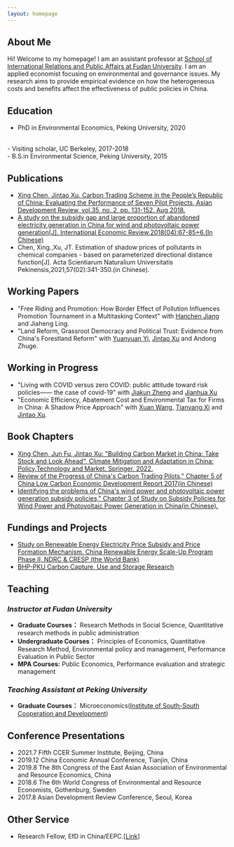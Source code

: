 ```yaml
---
layout: homepage
---
```


## About Me

Hi! Welcome to my homepage! I am an assistant professor at [School of International Relations and Public Affairs at Fudan University](https://sirpa.fudan.edu.cn/). I am an applied economist focusing on environmental and governance issues. My research aims to provide empirical evidence on how the heterogeneous costs and benefits affect the effectiveness of public policies in China. 
 
## Education
- PhD in Environmental Economics, Peking University, 2020
<br>
- Visiting scholar, UC Berkeley, 2017-2018
<br>
- B.S.in Environmental Science, Peking University, 2015

## Publications
- [Xing Chen, Jintao Xu. Carbon Trading Scheme in the People’s Republic of China: Evaluating the Performance of Seven Pilot Projects, Asian Development Review, vol.35, no. 2, pp. 131-152. Aug 2018.](https://direct.mit.edu/adev/article/35/2/131/9958/Carbon-Trading-Scheme-in-the-People-s-Republic-of)
- [A study on the subsidy gap and large proportion of abandoned electricity generation in China for wind and photovoltaic power generation[J]. International Economic Review,2018(04):67-85+6.(In Chinese)](https://kns.cnki.net/kcms/detail/detail.aspx?dbcode=CJFD&dbname=CJFDLAST2018&filename=GJPP201804005&uniplatform=NZKPT&v=MY23A1ckSLSZTyb5XPa4j7QkPXk3Y_fQJAJsdN2Jp5nJEjc-IgpmA_sNq0xJpMq2)
- Chen, Xing.,Xu, JT. Estimation of shadow prices of pollutants in chemical companies - based on parameterized directional distance function[J]. Acta Scientiarum Naturalium Universitatis Pekinensis,2021,57(02):341-350.(in Chinese).

## Working Papers
- "Free Riding and Promotion: How Border Effect of Pollution Influences Promotion Tournament in a Multitasking Context" with [Hanchen Jiang](http://schpa.uibe.edu.cn//szdw/xxjs/xzglx/9b83fc2c01da4f1385242d764dbeaf3a.htm) and Jiaheng Ling.
- "Land Reform, Grassroot Democracy and Political Trust: Evidence from China's Forestland Reform" with [Yuanyuan Yi](https://sites.google.com/view/yuanyuanyi/home), [Jintao Xu](https://nsd.pku.edu.cn/szdw/qzjs/x/262188.htm#) and Andong Zhuge.

## Working in Progress
- "Living with COVID versus zero COVID: public attitude toward risk policies—— the case of covid-19" with [Jiakun Zheng](http://sf.ruc.edu.cn/info/1389/9164.htm) and [Jianhua Xu](https://www.ghd.pku.edu.cn/English/People/Faculty_fe5100f8d50a4875a92ad8991380a172/X_fe5100f8d50a4875a92ad8991380a172/XUjianhua/index.blk.htm) 
- "Economic Efficiency, Abatement Cost and Environmental Tax for Firms in China: A Shadow Price Approach" with [Xuan Wang](https://nsd.pku.edu.cn/szdw/qzjs/w/517540.htm), [Tianyang Xi](https://www.xitianyang.com/) and [Jintao Xu](https://en.nsd.pku.edu.cn/faculty/fulltime/x/239550.htm).

## Book Chapters
- [Xing Chen, Jun Fu, Jintao Xu: "Building Carbon Market in China: Take Stock and Look Ahead", Climate Mitigation and Adaptation in China: Policy,Technology and Market.  Springer. 2022.](https://link.springer.com/book/10.1007/978-981-16-4310-1)
- [Review of the Progress of China's Carbon Trading Pilots," Chapter 5 of China Low Carbon Economic Development Report 2017(in Chinese)](https://www.pishu.com.cn/skwx_ps/bookdetail?SiteID=14&ID=9313611)
- [Identifying the problems of China's wind power and photovoltaic power generation subsidy policies," Chapter 3 of Study on Subsidy Policies for Wind Power and Photovoltaic Power Generation in China(in Chinese).](http://www.csspw.com.cn/booksdetail_15923_2075299_0.jhtml)

## Fundings and Projects
- [Study on Renewable Energy Electricity Price Subsidy and Price Formation Mechanism. China Renewable Energy Scale-Up Program Phase II, NDRC & CRESP (the World Bank)](https://projects.worldbank.org/en/projects-operations/project-detail/P127033?lang=en)
- [BHP-PKU Carbon Capture, Use and Storage Research](https://www.nsd.pku.edu.cn/ccus/ccus/project/271707.htm)


## Teaching
### *Instructor at Fudan University*
- **Graduate Courses：** Research Methods in Social Science, Quantitative research methods in public administration
- **Undergraduate Courses：** Principles of Economics, Quantitative Research Method, Environmental policy and management, Performance Evaluation in Public Sector
- **MPA Courses:** Public Economics, Performance evaluation and strategic management

### *Teaching Assistant at Peking University*
- **Graduate Courses：** Microeconomics([Institute of South-South Cooperation and Development](https://www.isscad.pku.edu.cn/))


## Conference Presentations
- 2021.7  Fifth CCER Summer Institute, Beijing, China
- 2019.12 China Economic Annual Conference, Tianjin, China
- 2019.8 The 8th Congress of the East Asian Association of Environmental and Resource Economics, China
- 2018.6 The 6th World Congress of Environmental and Resource Economists, Gothenburg, Sweden
- 2017.8 Asian Development Review Conference, Seoul, Korea

## Other Service
- Research Fellow, EfD in China/EEPC.[[Link](https://www.efdinitiative.org/about-efd/people/chen-xing)]
